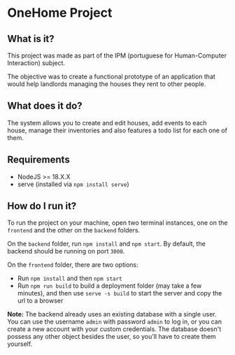 # OneHome Project

## What is it?

This project was made as part of the IPM (portuguese for Human-Computer Interaction) subject.

The objective was to create a functional prototype of an application that would help landlords
managing the houses they rent to other people.

## What does it do?

The system allows you to create and edit houses, add events to each house, manage their inventories
and also features a todo list for each one of them.

## Requirements

- NodeJS >= 18.X.X
- serve (installed via `npm install serve`)

## How do I run it?

To run the project on your machine, open two terminal instances, one on the `frontend` 
and the other on the `backend` folders.

On the `backend` folder, run `npm install` and `npm start`.
By default, the backend should be running on port `3000`.

On the `frontend` folder, there are two options:

- Run `npm install` and then `npm start`
- Run `npm run build` to build a deployment folder (may take a few minutes), 
and then use `serve -s build` to start the server and copy the url to a browser


**Note:** The backend already uses an existing database with a single user. You can use the username `admin` with
password `admin` to log in, or you can create a new account with your custom credentials.
The database doesn't possess any other object besides the user, so you'll have to create them yourself.